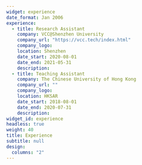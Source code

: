 ```yaml
---
widget: experience
date_format: Jan 2006
experience:
  - title: Research Assistant
    company: VCC@Shenzhen University
    company_url: "https://vcc.tech/index.html"
    company_logo: 
    location: Shenzhen
    date_start: 2020-08-01
    date_end: 2021-05-31
    description:
  - title: Teaching Assistant
    company: The Chinese University of Hong Kong
    company_url: ""
    company_logo: 
    location: HKSAR
    date_start: 2018-08-01
    date_end: 2020-07-31
    description: 
widget_id: experience
headless: true
weight: 40
title: Experience
subtitle: null
design:
  columns: "2"
---
```

